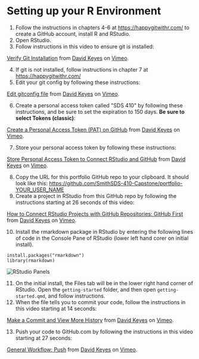 # Setting up your R Environment

1. Follow the instructions in chapters 4-6 at https://happygitwithr.com/ to create a GitHub account, install R and RStudio. 
2. Open RStudio.
3. Follow instructions in this video to ensure git is installed: 

<p><a href="https://vimeo.com/511798611">Verify Git Installation</a> from <a href="https://vimeo.com/user95475944">David Keyes</a> on <a href="https://vimeo.com">Vimeo</a>.</p>

4. If git is not installed, follow instructions in chapter 7 at https://happygitwithr.com/
5. Edit your git config by following these instructions: 

<p><a href="https://vimeo.com/511798861">Edit gitconfig file</a> from <a href="https://vimeo.com/user95475944">David Keyes</a> on <a href="https://vimeo.com">Vimeo</a>.</p>

6. Create a personal access token called "SDS 410" by following these instructions, and be sure to set the expiration to 150 days. **Be sure to select Tokens (classic)**: 

<p><a href="https://vimeo.com/511801645">Create a Personal Access Token (PAT) on GitHub</a> from <a href="https://vimeo.com/user95475944">David Keyes</a> on <a href="https://vimeo.com">Vimeo</a>.</p>

7. Store your personal access token by following these instructions: 

<p><a href="https://vimeo.com/511803103">Store Personal Access Token to Connect RStudio and GitHub</a> from <a href="https://vimeo.com/user95475944">David Keyes</a> on <a href="https://vimeo.com">Vimeo</a>.</p>

8. Copy the URL for this portfolio GitHub repo to your clipboard. It should look like this: https://github.com/SmithSDS-410-Capstone/portfolio-YOUR_USER_NAME
9. Create a project in RStudio from this GitHub repo by following the instructions starting at 26 seconds of this video:

<p><a href="https://vimeo.com/511804881">How to Connect RStudio Projects with GitHub Repositories: GitHub First</a> from <a href="https://vimeo.com/user95475944">David Keyes</a> on <a href="https://vimeo.com">Vimeo</a>.</p>

10. Install the rmarkdown package in RStudio by entering the following lines of code in the Console Pane of RStudio (lower left hand corer on initial install).  

```
install.packages("rmarkdown")
library(rmarkdown)
```

![RStudio Panels](images/rstudio_panels.png)

11. On the initial install, the Files tab will be in the lower right hand corner of RStudio. Open the `getting-started` folder, and then open `getting-started.qmd`, and follow instructions.
12. When the file tells you to commit your code, follow the instructions in this video starting at 14 seconds: 

<p><a href="https://vimeo.com/511800674">Make a Commit and View More History</a> from <a href="https://vimeo.com/user95475944">David Keyes</a> on <a href="https://vimeo.com">Vimeo</a>.</p>

13. Push your code to GitHub.com by following the instructions in this video starting at 27 seconds:

<p><a href="https://vimeo.com/511805399">General Workflow: Push</a> from <a href="https://vimeo.com/user95475944">David Keyes</a> on <a href="https://vimeo.com">Vimeo</a>.</p>

